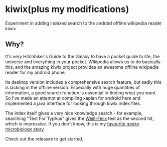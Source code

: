 # kiwix(plus my modifications)
Experiment in adding indexed search to the android offline wikipedia reader kiwix

## Why?
It's very Hitchhiker's Guide to the Galaxy to have a pocket guide to life, the universe and everything in your pocket. Wikipedia allows us to do basically this, and the amazing kiwix project provides an awesome offline wikipedia reader for my android phone.

Its desktop version includes a comprehensive search feature, but sadly this is lacking in the offline version. Especially with huge quantities of information, a good search function is essential in finding what you want. So I've made an attempt at compiling xapian for android here and implemented a java interface for looking through kiwix index files.

The index itself gives a very nice knowledge search - for example, searching "Test For Typhus" gives the [Weill-Felix](https://en.wikipedia.org/wiki/Weil%E2%80%93Felix_test) test as the second hit, which is impressive. If you don't know, this is my [favourite geeky microbiology story](https://en.wikipedia.org/wiki/Proteus_OX19#History)

Check out the releases to get started.
